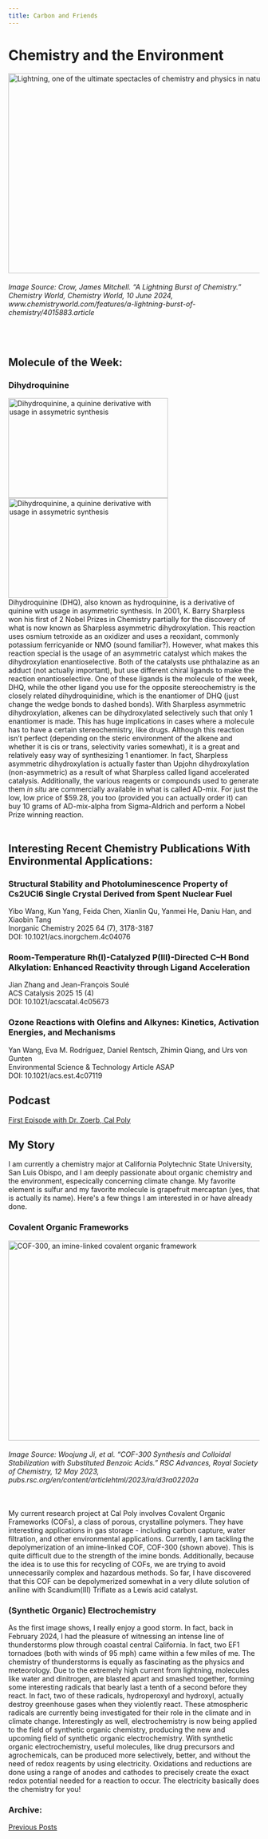 ```yaml
---
title: Carbon and Friends
--- 
```


# Chemistry and the Environment
<img src="https://d2cbg94ubxgsnp.cloudfront.net/Pictures/1024x536/8/5/0/520850_gettyimages1150911432_497643_crop.jpg" alt="Lightning, one of the ultimate spectacles of chemistry and physics in nature" width="800" height="400">

###### Image Source: Crow, James Mitchell. “A Lightning Burst of Chemistry.” Chemistry World, Chemistry World, 10 June 2024, www<area>.chemistryworld.com/features/a-lightning-burst-of-chemistry/4015883.article
<br>

## Molecule of the Week:
### Dihydroquinine 
<img src= "https://github.com/user-attachments/assets/d3c4053c-28f4-4419-8c5c-50dbd98246b4" alt="Dihydroquinine, a quinine derivative with usage in assymetric synthesis" width="320" height="200">
<img src= "https://github.com/user-attachments/assets/d4a159d7-fbc6-4451-b7d0-74d8ef4cf780" alt="Dihydroquinine, a quinine derivative with usage in assymetric synthesis" width="320" height="200">
<br>
Dihydroquinine (DHQ), also known as hydroquinine, is a derivative of quinine with usage in asymmetric synthesis. In 2001, K. Barry Sharpless won his first of 2 Nobel Prizes in Chemistry partially for the discovery of what is now known as Sharpless asymmetric dihydroxylation. This reaction uses osmium tetroxide as an oxidizer and uses a reoxidant, commonly potassium ferricyanide or NMO (sound familiar?). However, what makes this reaction special is the usage of an asymmetric catalyst which makes the dihydroxylation enantioselective. Both of the catalysts use phthalazine as an adduct (not actually important), but use different chiral ligands to make the reaction enantioselective. One of these ligands is the molecule of the week, DHQ, while the other ligand you use for the opposite stereochemistry is the closely related dihydroquinidine, which is the enantiomer of DHQ (just change the wedge bonds to dashed bonds). With Sharpless asymmetric dihydroxylation, alkenes can be dihydroxylated selectively such that only 1 enantiomer is made. This has huge implications in cases where a molecule has to have a certain stereochemistry, like drugs. Although this reaction isn’t perfect (depending on the steric environment of the alkene and whether it is cis or trans, selectivity varies somewhat), it is a great and relatively easy way of synthesizing 1 enantiomer. In fact, Sharpless asymmetric dihydroxylation is actually faster than Upjohn dihydroxylation (non-asymmetric) as a result of what Sharpless called ligand accelerated catalysis. Additionally, the various reagents or compounds used to generate them <i>in situ</i> are commercially available in what is called AD-mix. For just the low, low price of $59.28, you too (provided you can actually order it) can buy 10 grams of AD-mix-alpha from Sigma-Aldrich and perform a Nobel Prize winning reaction.

<br>

   

<br>
  



## Interesting Recent Chemistry Publications With Environmental Applications:
### Structural Stability and Photoluminescence Property of Cs2UCl6 Single Crystal Derived from Spent Nuclear Fuel
Yibo Wang, Kun Yang, Feida Chen, Xianlin Qu, Yanmei He, Daniu Han, and Xiaobin Tang <br>
Inorganic Chemistry 2025 64 (7), 3178-3187 <br>
DOI: 10.1021/acs.inorgchem.4c04076 <br>

### Room-Temperature Rh(I)-Catalyzed P(III)-Directed C–H Bond Alkylation: Enhanced Reactivity through Ligand Acceleration
Jian Zhang and Jean-François Soulé <br>
ACS Catalysis 2025 15 (4) <br>
DOI: 10.1021/acscatal.4c05673  <br>

### Ozone Reactions with Olefins and Alkynes: Kinetics, Activation Energies, and Mechanisms
Yan Wang, Eva M. Rodríguez, Daniel Rentsch, Zhimin Qiang, and Urs von Gunten <br>
Environmental Science & Technology Article ASAP <br>
DOI: 10.1021/acs.est.4c07119 <br>
## Podcast
<a href="https://youtu.be/siuCWGR9b6Y">First Episode with Dr. Zoerb, Cal Poly</a>




## My Story
I am currently a chemistry major at California Polytechnic State University, San Luis Obispo, and I am deeply passionate about organic chemistry and the environment, especically concerning climate change. My favorite element is sulfur and my favorite molecule is grapefruit mercaptan (yes, that is actually its name). Here's a few things I am interested in or have already done.

### Covalent Organic Frameworks
<img src="https://pubs.rsc.org/image/article/2023/RA/d3ra02202a/d3ra02202a-s1_hi-res.gif" alt="COF-300, an imine-linked covalent organic framework" width="600" height="400">
 
###### Image Source: Woojung Ji, et al. “COF-300 Synthesis and Colloidal Stabilization with Substituted Benzoic Acids.” RSC Advances, Royal Society of Chemistry, 12 May 2023, pubs.rsc.org/en/content/articlehtml/2023/ra/d3ra02202a <br/>
<br/>
My current research project at Cal Poly involves Covalent Organic Frameworks (COFs), a class of porous, crystalline polymers. They have interesting applications in gas storage - including carbon capture, water filtration, and other environmental applications. Currently, I am tackling the depolymerization of an imine-linked COF, COF-300 (shown above). This is quite difficult due to the strength of the imine bonds. Additionally, because the idea is to use this for recycling of COFs, we are trying to avoid unnecessarily complex and hazardous methods. So far, I have discovered that this COF can be depolymerized somewhat in a very dilute solution of aniline with Scandium(III) Triflate as a Lewis acid catalyst.

### (Synthetic Organic) Electrochemistry
As the first image shows, I really enjoy a good storm. In fact, back in February 2024, I had the pleasure of witnessing an intense line of thunderstorms plow through coastal central California. In fact, two EF1 tornadoes (both with winds of 95 mph) came within a few miles of me. The chemistry of thunderstorms is equally as fascinating as the physics and meteorology. Due to the extremely high current from lightning, molecules like water and dinitrogen, are blasted apart and smashed together, forming some interesting radicals that bearly last a tenth of a second before they react. In fact, two of these radicals, hydroperoxyl and hydroxyl, actually destroy greenhouse gases when they violently react. These atmospheric radicals are currently being investigated for their role in the climate and in climate change. 
Interestingly as well, electrochemistry is now being applied to the field of synthetic organic chemistry, producing the new and upcoming field of synthetic organic electrochemistry. With synthetic organic electrochemistry, useful molecules, like drug precursors and agrochemicals, can be produced more selectively, better, and without the need of redox reagents by using electricity. Oxidations and reductions are done using a range of anodes and cathodes to precisely create the exact redox potential needed for a reaction to occur. The electricity basically does the chemistry for you!

### Archive:
[Previous Posts](./archive.html)

